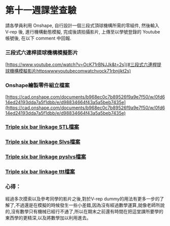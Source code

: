 # 第十一週課堂查驗

請各學員利用 Onshape, 自行設計一個三段式頂球機構所需的零組件, 然後輸入 V-rep 後, 進行機構動態模擬, 完成後請拍攝影片, 上傳至以學號登錄的 Youtube 帳號後, 在以下 comment 中回報.

### 三段式六連桿提球機構模擬影片
[https://www.youtube.com/watch?v=OcK71rBNJJk&t=2s](#三段式六連桿提球機構模擬影片httpswwwyoutubecomwatchvock71rbnjjkt2s)

### Onshape繪製零件組立檔案
[https://cad.onshape.com/documents/b968ec0c7b89526f9a9e7f50/w/0fd614ed24193dda7a5f1dbb/e/d98834664f43a5a5beb7435e](https://cad.onshape.com/documents/b968ec0c7b89526f9a9e7f50/w/0fd614ed24193dda7a5f1dbb/e/d98834664f43a5a5beb7435e)

### [Triple six bar linkage STL檔案](https://github.com/s40523126/cd2018/blob/gh-pages/Folder/Ball%20lifter%28Triple%20six%20bar%20linkage%29/triple%20six%20bar%20linkage.stl)

### [Triple six bar linkage Slvs檔案](https://github.com/s40523126/cd2018/blob/gh-pages/Folder/Ball%20lifter%28Triple%20six%20bar%20linkage%29/triple_lifter.slvs)

### [Triple six bar linkage pyslvs檔案](https://github.com/s40523126/cd2018/blob/gh-pages/Folder/Ball%20lifter%28Triple%20six%20bar%20linkage%29/triple_lifter%20%281%29.pyslvs)

### [Triple six bar linkage ttt檔案](https://github.com/s40523126/cd2018/blob/gh-pages/Folder/Ball%20lifter%28Triple%20six%20bar%20linkage%29/triple%20six%20bar.ttt)



### 心得：
經過多次摸索以及參考同學的影片之後,對於V-rep dummy的用法有更多一步的了解了,不過還是在模擬的時候發生一些小差錯,因為沒有經過數學運算,就像老師所說的,沒有數學只有機械已經行不通了,所以在期末之前還有時間在把這堂課所要學的東西學的更精深,以及將數學加以利用進去。











